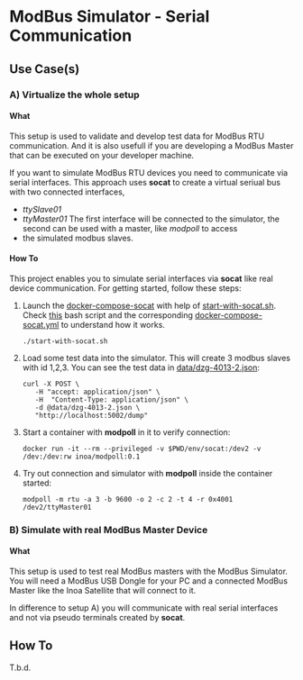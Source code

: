 # ModBus Simulator - Serial Communication

## Use Case(s)

### A) Virtualize the whole setup


#### What

This setup is used to validate and develop test data for ModBus RTU communication. And it is also usefull if you are
developing a ModBus Master that can be executed on your developer machine.

If you want to simulate ModBus RTU devices you need to communicate via serial interfaces.
This approach uses **socat** to create a virtual seriual bus with two connected interfaces, 
* *ttySlave01* 
* *ttyMaster01*
The first interface will be connected to the simulator, the second can be used with a master, like *modpoll* to access 
* the simulated modbus slaves.

#### How To

This project enables you to simulate serial interfaces via **socat** like real device communication.
For getting started, follow these steps:

1. Launch the [docker-compose-socat](../docker-compose-socat.yml) with help of [start-with-socat.sh](../start-with-socat.sh).
   Check [this](../start-with-socat.sh) bash script and the corresponding [docker-compose-socat.yml](../docker-compose-socat.yml) to understand how it works. 
   ```shell
   ./start-with-socat.sh
   ```
2. Load some test data into the simulator. This will create 3 modbus slaves with id 1,2,3. You can see the test data in [data/dzg-4013-2.json](../data/dzg-4013-2.json):
   ```shell
   curl -X POST \
      -H "accept: application/json" \
      -H  "Content-Type: application/json" \
      -d @data/dzg-4013-2.json \
      "http://localhost:5002/dump"
   ```
3. Start a container with **modpoll** in it to verify connection:
   ```shell
   docker run -it --rm --privileged -v $PWD/env/socat:/dev2 -v /dev:/dev:rw inoa/modpoll:0.1    
   ```
4. Try out connection and simulator with **modpoll** inside the container started:
   ```shell
   modpoll -m rtu -a 3 -b 9600 -o 2 -c 2 -t 4 -r 0x4001 /dev2/ttyMaster01
   ```

### B) Simulate with real ModBus Master Device

#### What

This setup is used to test real ModBus masters with the ModBus Simulator.
You will need a ModBus USB Dongle for your PC and a connected ModBus Master like the Inoa Satellite that will connect to it.

In difference to setup A) you will communicate with real serial interfaces and not via pseudo terminals created by **socat**.

## How To

T.b.d.

